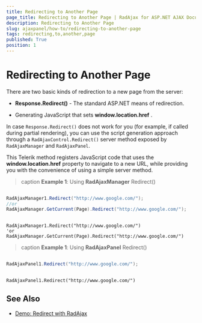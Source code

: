 ```yaml
---
title: Redirecting to Another Page
page_title: Redirecting to Another Page | RadAjax for ASP.NET AJAX Documentation
description: Redirecting to Another Page
slug: ajaxpanel/how-to/redirecting-to-another-page
tags: redirecting,to,another,page
published: True
position: 1
---
```


# Redirecting to Another Page


There are two basic kinds of redirection to a new page from the server:

* **Response.Redirect()** - The standard ASP.NET means of redirection.

* Generating JavaScript that sets **window.location.href** .

In case `Response.Redirect()` does not work for you (for example, if called during partial rendering), you can use the script generation approach through a `RadAjaxControl.Redirect()` server method exposed by `RadAjaxManager` and `RadAjaxPanel`.

This Telerik method registers JavaScript code that uses the **window.location.href** property to navigate to a new URL, while providing you with the convenience of using a simple server method.

>caption **Example 1**: Using **RadAjaxManager** Redirect()



````C#
	
RadAjaxManager1.Redirect("http://www.google.com/");
//or
RadAjaxManager.GetCurrent(Page).Redirect("http://www.google.com/");
	
````
````VB
RadAjaxManager1.Redirect("http://www.google.com/")
'or
RadAjaxManager.GetCurrent(Page).Redirect("http://www.google.com/")
````


>caption **Example 1**: Using **RadAjaxPanel** Redirect()


````C#
	
RadAjaxPanel1.Redirect("http://www.google.com/");
	        
````
````VB
RadAjaxPanel1.Redirect("http://www.google.com/")
````


## See Also

 * [Demo: Redirect with RadAjax](http://demos.telerik.com/aspnet-ajax/Ajax/Examples/Common/Redirect/DefaultCS.aspx)

